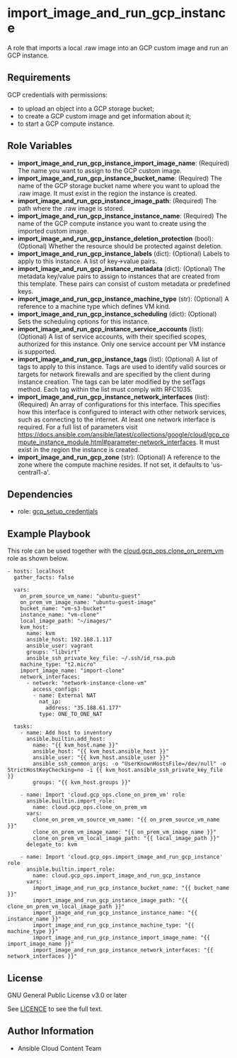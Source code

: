 import_image_and_run_gcp_instance
=================================

A role that imports a local .raw image into an GCP custom image and run an GCP instance.

Requirements
------------

GCP credentials with permissions:
  * to upload an object into a GCP storage bucket;
  * to create a GCP custom image and get information about it;
  * to start a GCP compute instance.

Role Variables
--------------

* **import_image_and_run_gcp_instance_import_image_name**: (Required) The name you want to assign to the GCP custom image.
* **import_image_and_run_gcp_instance_bucket_name**: (Required) The name of the GCP storage bucket name where you want to upload the .raw image. It must exist in the region the instance is created.
* **import_image_and_run_gcp_instance_image_path**: (Required) The path where the .raw image is stored.
* **import_image_and_run_gcp_instance_instance_name**: (Required) The name of the GCP compute instance you want to create using the imported custom image.
* **import_image_and_run_gcp_instance_deletion_protection** (bool): (Optional) Whether the resource should be protected against deletion.
* **import_image_and_run_gcp_instance_labels** (dict): (Optional) Labels to apply to this instance. A list of key->value pairs.
* **import_image_and_run_gcp_instance_metadata** (dict): (Optional) The metadata key/value pairs to assign to instances that are created from this template. These pairs can consist of custom metadata or predefined keys.
* **import_image_and_run_gcp_instance_machine_type** (str): (Optional) A reference to a machine type which defines VM kind.
* **import_image_and_run_gcp_instance_scheduling** (dict): (Optional) Sets the scheduling options for this instance.
* **import_image_and_run_gcp_instance_service_accounts** (list): (Optional) A list of service accounts, with their specified scopes, authorized for this instance. Only one service account per VM instance is supported.
* **import_image_and_run_gcp_instance_tags** (list): (Optional) A list of tags to apply to this instance. Tags are used to identify valid sources or targets for network firewalls and are specified by the client during instance creation. The tags can be later modified by the setTags method. Each tag within the list must comply with RFC1035.
* **import_image_and_run_gcp_instance_network_interfaces** (list): (Required) An array of configurations for this interface. This specifies how this interface is configured to interact with other network services, such as connecting to the internet. At least one network interface is required. For a full list of parameters visit https://docs.ansible.com/ansible/latest/collections/google/cloud/gcp_compute_instance_module.html#parameter-network_interfaces. It must exist in the region the instance is created.
* **import_image_and_run_gcp_zone** (str): (Optional) A reference to the zone where the compute machine resides. If not set, it defaults to 'us-central1-a'.

Dependencies
------------

- role: [gcp_setup_credentials](../gcp_setup_credentials/README.md)

Example Playbook
----------------
This role can be used together with the [cloud.gcp_ops.clone_on_prem_vm](../clone_on_prem_vm/README.md) role as shown below.

    - hosts: localhost
      gather_facts: false

      vars:
        on_prem_source_vm_name: "ubuntu-guest"
        on_prem_vm_image_name: "ubuntu-guest-image"
        bucket_name: "vm-s3-bucket"
        instance_name: "vm-clone"
        local_image_path: "~/images/"
        kvm_host:
          name: kvm
          ansible_host: 192.168.1.117
          ansible_user: vagrant
          groups: "libvirt"
          ansible_ssh_private_key_file: ~/.ssh/id_rsa.pub
        machine_type: "t2.micro"
        import_image_name: "import-clone"
        network_interfaces:
          - network: "network-instance-clone-vm"
            access_configs:
            - name: External NAT
              nat_ip:
                address: "35.188.61.177"
              type: ONE_TO_ONE_NAT

      tasks:
        - name: Add host to inventory
          ansible.builtin.add_host:
            name: "{{ kvm_host.name }}"
            ansible_host: "{{ kvm_host.ansible_host }}"
            ansible_user: "{{ kvm_host.ansible_user }}"
            ansible_ssh_common_args: -o "UserKnownHostsFile=/dev/null" -o StrictHostKeyChecking=no -i {{ kvm_host.ansible_ssh_private_key_file }}
            groups: "{{ kvm_host.groups }}"

        - name: Import 'cloud.gcp_ops.clone_on_prem_vm' role
          ansible.builtin.import_role:
            name: cloud.gcp_ops.clone_on_prem_vm
          vars:
            clone_on_prem_vm_source_vm_name: "{{ on_prem_source_vm_name }}"
            clone_on_prem_vm_image_name: "{{ on_prem_vm_image_name }}"
            clone_on_prem_vm_local_image_path: "{{ local_image_path }}"
          delegate_to: kvm

        - name: Import 'cloud.gcp_ops.import_image_and_run_gcp_instance' role
          ansible.builtin.import_role:
            name: cloud.gcp_ops.import_image_and_run_gcp_instance
          vars:
            import_image_and_run_gcp_instance_bucket_name: "{{ bucket_name }}"
            import_image_and_run_gcp_instance_image_path: "{{ clone_on_prem_vm_local_image_path }}"
            import_image_and_run_gcp_instance_instance_name: "{{ instance_name }}"
            import_image_and_run_gcp_instance_machine_type: "{{ machine_type }}"
            import_image_and_run_gcp_instance_import_image_name: "{{ import_image_name }}"
            import_image_and_run_gcp_instance_network_interfaces: "{{ network_interfaces }}"

License
-------

GNU General Public License v3.0 or later

See [LICENCE](https://github.com/ansible-collections/cloud.gcp_ops/blob/main/LICENSE) to see the full text.

Author Information
------------------

- Ansible Cloud Content Team
